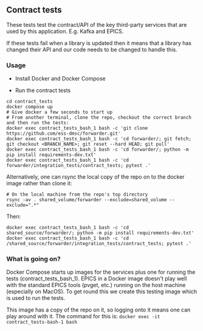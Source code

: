 ## Contract tests

These tests test the contract/API of the key third-party services that are used by this application. E.g. Kafka and EPICS.

If these tests fail when a library is updated then it means that a library has changed their API and our code needs to be 
changed to handle this.

### Usage

* Install Docker and Docker Compose

* Run the contract tests
```commandline
cd contract_tests
docker compose up
# Give docker a few seconds to start up
# From another terminal, clone the repo, checkout the correct branch and then run the tests:
docker exec contract_tests_bash_1 bash -c 'git clone https://github.com/ess-dmsc/forwarder.git'
docker exec contract_tests_bash_1 bash -c 'cd forwarder/; git fetch; git checkout <BRANCH_NAME>; git reset --hard HEAD; git pull'
docker exec contract_tests_bash_1 bash -c 'cd forwarder/; python -m pip install requirements-dev.txt'
docker exec contract_tests_bash_1 bash -c 'cd forwarder/integration_tests/contract_tests; pytest .'
```
Alternatively, one can rsync the local copy of the repo on to the docker image rather than clone it:
```
# On the local machine from the repo's top directory
rsync -av . shared_volume/forwarder --exclude=shared_volume --exclude=".*" 
```
Then:
```
docker exec contract_tests_bash_1 bash -c 'cd shared_source/forwarder/; python -m pip install requirements-dev.txt'
docker exec contract_tests_bash_1 bash -c 'cd /shared_source/forwarder/integration_tests/contract_tests; pytest .'
```

### What is going on?

Docker Compose starts up images for the services plus one for running the tests (contract_tests_bash_1). EPICS in a Docker 
image doesn't play well with the standard EPICS tools (pvget, etc.) running on the host machine (especially on MacOS).
To get round this we create this testing image which is used to run the tests.

This image has a copy of the repo on it, so logging onto it means one can play around with it. The command for this is:
`docker exec -it contract_tests-bash-1 bash `
